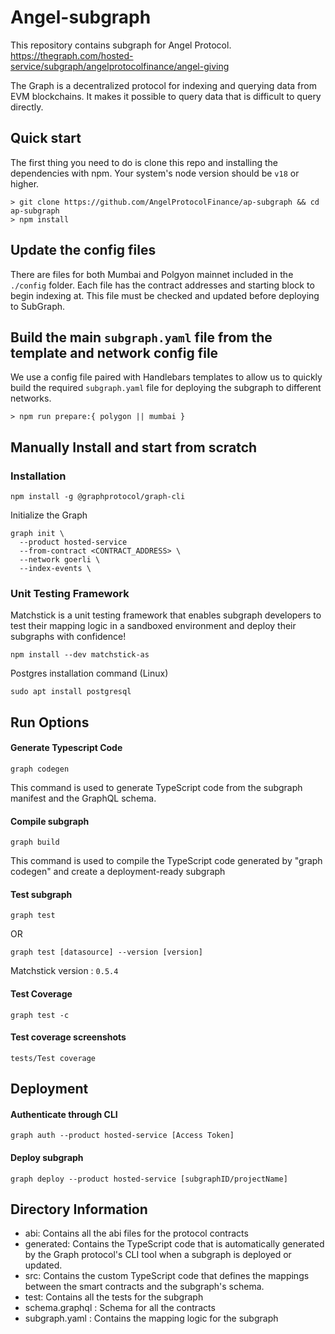 # Angel-subgraph

This repository contains subgraph for Angel Protocol. 
https://thegraph.com/hosted-service/subgraph/angelprotocolfinance/angel-giving

The Graph is a decentralized protocol for indexing and querying data from EVM blockchains. It makes it possible to query data that is difficult to query directly.

## Quick start

The first thing you need to do is clone this repo and installing the dependencies with npm. Your system's node version should be `v18` or higher.
```shell
> git clone https://github.com/AngelProtocolFinance/ap-subgraph && cd ap-subgraph
> npm install
```

## Update the config files
There are files for both Mumbai and Polgyon mainnet included in the `./config` folder. Each file has the contract addresses and starting block to begin indexing at. This file must be checked and updated before deploying to SubGraph.

## Build the main `subgraph.yaml` file from the template and network config file
We use a config file paired with Handlebars templates to allow us to quickly build the required `subgraph.yaml` file for deploying the subgraph to different networks.

```shell
> npm run prepare:{ polygon || mumbai }
```

## Manually Install and start from scratch
### Installation
```
npm install -g @graphprotocol/graph-cli
```

Initialize the Graph
```
graph init \
  --product hosted-service
  --from-contract <CONTRACT_ADDRESS> \
  --network goerli \
  --index-events \
```
    
### Unit Testing Framework
Matchstick is a unit testing framework that enables subgraph developers to test their mapping logic in a sandboxed environment and deploy their subgraphs with confidence!
```
npm install --dev matchstick-as
```
    
Postgres installation command (Linux)
```
sudo apt install postgresql
```
    
## Run Options
#### Generate Typescript Code
```
graph codegen
```
This command is used to generate TypeScript code from the subgraph manifest and the GraphQL schema.

#### Compile subgraph
```
graph build
```
This command is used to compile the TypeScript code generated by "graph codegen" and create a deployment-ready subgraph

#### Test subgraph
```
graph test 
```
OR 
```
graph test [datasource] --version [version]
```
Matchstick version : ```0.5.4```

#### Test Coverage
```
graph test -c
```
#### Test coverage screenshots
```
tests/Test coverage
```

## Deployment
#### Authenticate through CLI 
```
graph auth --product hosted-service [Access Token] 
```
#### Deploy subgraph
```
graph deploy --product hosted-service [subgraphID/projectName]
```

## Directory Information

- abi: Contains all the abi files for the protocol contracts
- generated: Contains the TypeScript code that is automatically generated by the Graph protocol's CLI tool when a subgraph is deployed or updated.
- src: Contains the custom TypeScript code that defines the mappings between the smart contracts and the subgraph's schema. 
- test: Contains all the tests for the subgraph
- schema.graphql : Schema for all the contracts
- subgraph.yaml : Contains the mapping logic for the subgraph
